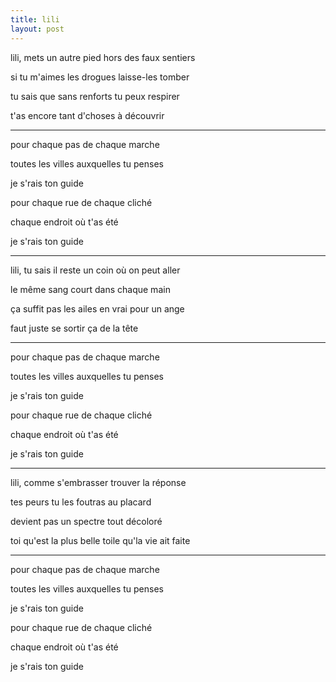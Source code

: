 ```yaml
---
title: lili
layout: post
---
```


lili, mets un autre pied hors des faux sentiers

si tu m'aimes les drogues laisse-les tomber

tu sais que sans renforts tu peux respirer

t'as encore tant d'choses à découvrir

---

pour chaque pas de chaque marche

toutes les villes auxquelles tu penses

je s'rais ton guide

pour chaque rue de chaque cliché

chaque endroit où t'as été

je s'rais ton guide

---

lili, tu sais il reste un coin où on peut aller

le même sang court dans chaque main

ça suffit pas les ailes en vrai pour un ange

faut juste se sortir ça de la tête

---

pour chaque pas de chaque marche

toutes les villes auxquelles tu penses

je s'rais ton guide

pour chaque rue de chaque cliché

chaque endroit où t'as été

je s'rais ton guide

---

lili, comme s'embrasser trouver la réponse

tes peurs tu les foutras au placard

devient pas un spectre tout décoloré

toi qu'est la plus belle toile qu'la vie ait faite

---

pour chaque pas de chaque marche

toutes les villes auxquelles tu penses

je s'rais ton guide

pour chaque rue de chaque cliché

chaque endroit où t'as été

je s'rais ton guide
